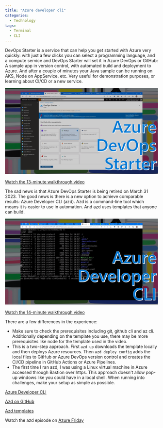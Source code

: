 ```yaml
---
title: "Azure developer cli"
categories:
  - Technology
tags:
  - Terminal
  - CLI
---
```


DevOps Starter is a service that can help you get started with Azure very quickly: with just a few clicks you can select a programming language, and a compute service and DevOps Starter will set it in Azure DevOps or GitHub: A sample app in version control, with automated build and deployment to Azure. And after a couple of minutes your Java sample can be running on AKS, Node on AppService, etc. Very useful for demonstration purposes, or learning about CI/CD or a new service.

![img](../assets/images/2022-10-07-azd-cli1.png)

[Watch the 13-minute walkthrough video](https://www.youtube.com/watch?v=DstLJLHjSog)

The sad news is that Azure DevOps Starter is being retired on March 31 2023. The good news is there is a new option to achieve comparable results: Azure Developer CLI (azd). Azd is a command-line tool which means it is easier to use in automation. And azd uses templates that anyone can build.

![img](../assets/images/2022-10-07-azd-cli2.png)

[Watch the 14-minute walkthrough video](https://www.youtube.com/watch?v=O_h8Fhrf0Pc)

There are a few differences in the experience:

* Make sure to check the prerequisites including git, github cli and az cli. Additionally depending on the template you use, there may be more prerequisites like node for the template used in the video.
* This is a two-step approach. First ```azd up``` downloads the template locally and then deploys Azure resources. Then ```azd deploy config``` adds the local files to GitHub or Azure DevOps version control and creates the CI/CD pipeline in GitHub Actions or Azure Pipelines.
* The first time I ran azd, I was using a Linux virtual machine in Azure accessed through Bastion over https. This approach doesn't allow pop-up windows like you could have in a local shell. When running into challenges, make your setup as simple as possible.

[Azure Developer CLI](https://learn.microsoft.com/azure/developer/azure-developer-cli/overview?wt.mc_id=pdebruin_content_blog_cnl_csasci)

[Azd on GitHub](https://github.com/Azure/azure-dev)

[Azd templates](https://github.com/topics/azd-templates)

Watch the azd episode on [Azure Friday](https://learn.microsoft.com/shows/azure-friday/introducing-the-azure-developer-cli-azd?wt.mc_id=pdebruin_content_blog_cnl_csasci)

